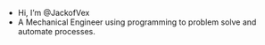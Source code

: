 - Hi, I’m @JackofVex
- A Mechanical Engineer using programming to problem solve and automate processes.
<!---
JackofVex/JackofVex is a ✨ special ✨ repository because its `README.md` (this file) appears on your GitHub profile.
You can click the Preview link to take a look at your changes.
--->
